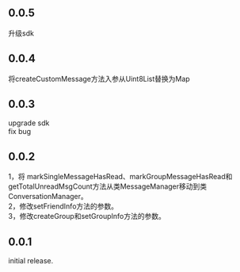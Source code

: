 ## 0.0.5
升级sdk

## 0.0.4

将createCustomMessage方法入参从Uint8List替换为Map

## 0.0.3
upgrade sdk </br>
fix bug </br>

## 0.0.2
1，将 markSingleMessageHasRead、markGroupMessageHasRead和getTotalUnreadMsgCount方法从类MessageManager移动到类ConversationManager。</br>
2，修改setFriendInfo方法的参数。</br>
3，修改createGroup和setGroupInfo方法的参数。

## 0.0.1

initial release.
